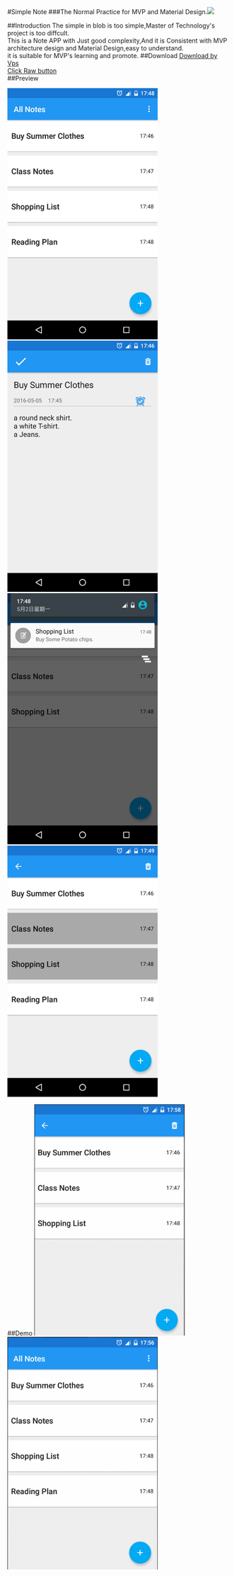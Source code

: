 #Simple Note
###The Normal Practice for MVP and Material Design.![](http://ww1.sinaimg.cn/large/b26fc81fgw1f3h7mucz7vg200m00m741.gif)  

##Introduction
The simple in blob is too simple,Master of Technology's project is too diffcult.  
This is a Note APP with Just good complexity,And it is Consistent with MVP architecture design and Material Design,easy to understand.    
it is suitable for MVP's learning and promote.
##Download
[Download by Vps](http://182.254.156.215:8080/simple_note.apk)  
[Click Raw button](https://github.com/ExcaliburZ/SimpleNote/blob/master/apk/simple_note.apk)  
##Preview

<img src="https://github.com/ExcaliburZ/SimpleNote/blob/master/screen_shot/list.png" width="340">
<img src="https://github.com/ExcaliburZ/SimpleNote/blob/master/screen_shot/add.png" width="340">
<img src="https://github.com/ExcaliburZ/SimpleNote/blob/master/screen_shot/reminder.png" width="340">
<img src="https://github.com/ExcaliburZ/SimpleNote/blob/master/screen_shot/multi.png" width="340">

##Demo
<img src="https://github.com/ExcaliburZ/SimpleNote/blob/master/screen_shot/add.gif" width="340">
<img src="https://github.com/ExcaliburZ/SimpleNote/blob/master/screen_shot/multi.gif" width="340">


